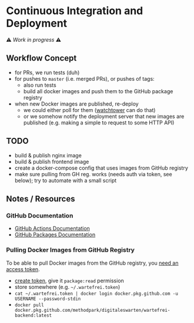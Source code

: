 # Continuous Integration and Deployment

⚠ *Work in progress* ⚠

## Workflow Concept

- for PRs, we run tests (duh)
- for pushes to `master` (i.e. merged PRs), or pushes of tags:
  - also run tests
  - build all docker images and push them to the GitHub package registry
- when new Docker images are published, re-deploy
  - we could either poll for them
    ([watchtower](https://github.com/containrrr/watchtower) can do that)
  - or we somehow notify the deployment server that new images are published
    (e.g. making a simple to request to some HTTP API)

## TODO

- build & publish nginx image
- build & publish frontend image
- create a docker-compose config that uses images from GitHub registry
- make sure pulling from GH reg. works (needs auth via token, see below);
  try to automate with a small script

## Notes / Resources

### GitHub Documentation

- [GitHub Actions Documentation](https://help.github.com/en/actions)
- [GitHub Packages Documentation](https://help.github.com/en/packages)

### Pulling Docker Images from GitHub Registry

To be able to pull Docker images from the GitHub registry, you
[need an access token](https://help.github.com/en/packages/using-github-packages-with-your-projects-ecosystem/configuring-docker-for-use-with-github-packages#authenticating-with-a-personal-access-token).

- [create token](https://help.github.com/en/github/authenticating-to-github/creating-a-personal-access-token-for-the-command-line#creating-a-token),
  give it `package:read` permission
- store somewhere (e.g. `~/.wartefrei.token`)
- `cat ~/.wartefrei.token | docker login docker.pkg.github.com -u USERNAME --password-stdin`
- `docker pull docker.pkg.github.com/methodpark/digitaleswarten/wartefrei-backend:latest`
